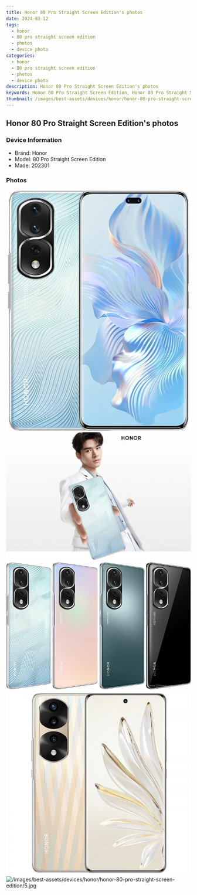 ```yaml
---
title: Honor 80 Pro Straight Screen Edition's photos
date: 2024-03-12
tags: 
  - honor
  - 80 pro straight screen edition
  - photos
  - device photo
categories: 
  - honor
  - 80 pro straight screen edition
  - photos
  - device photo
description: Honor 80 Pro Straight Screen Edition's photos
keywords: Honor 80 Pro Straight Screen Edition, Honor 80 Pro Straight Screen Edition photos, Honor 80 Pro Straight Screen Edition device photo
thumbnail: /images/best-assets/devices/honor/honor-80-pro-straight-screen-edition/1.jpg
---
```


## Honor 80 Pro Straight Screen Edition's photos

### Device Information

- Brand: Honor
- Model: 80 Pro Straight Screen Edition
- Made: 202301

### Photos

![/images/best-assets/devices/honor/honor-80-pro-straight-screen-edition/1.jpg](/images/best-assets/devices/honor/honor-80-pro-straight-screen-edition/1.jpg)
![/images/best-assets/devices/honor/honor-80-pro-straight-screen-edition/2.jpg](/images/best-assets/devices/honor/honor-80-pro-straight-screen-edition/2.jpg)
![/images/best-assets/devices/honor/honor-80-pro-straight-screen-edition/3.jpg](/images/best-assets/devices/honor/honor-80-pro-straight-screen-edition/3.jpg)
![/images/best-assets/devices/honor/honor-80-pro-straight-screen-edition/4.jpg](/images/best-assets/devices/honor/honor-80-pro-straight-screen-edition/4.jpg)
![/images/best-assets/devices/honor/honor-80-pro-straight-screen-edition/5.jpg](/images/best-assets/devices/honor/honor-80-pro-straight-screen-edition/5.jpg)
